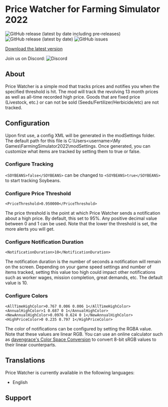 # Price Watcher for Farming Simulator 2022
![GitHub release (latest by date including pre-releases)](https://img.shields.io/github/v/release/DumpsterDave/FS22_PriceWatcher?include_prereleases)
![GitHub release (latest by date)](https://img.shields.io/github/downloads/DumpsterDave/FS22_PriceWatcher/latest/total)
![GitHub issues](https://img.shields.io/github/issues/DumpsterDave/FS22_PriceWatcher)

[Download the latest version](https://github.com/DumpsterDave/FS22_PriceWatcher/releases/latest)

Join us on Discord: ![Discord](https://img.shields.io/discord/229813128144093184?label=DEFCON%201%20Gaming%20Discord)

## About
Price Watcher is a simple mod that tracks prices and notifies you when the specified threshold is hit.  The mod will track the revolving 13 month prices as well as all-time recorded high price.  Goods that are fixed price (Livestock, etc.) or can not be sold (Seeds/Fertilizer/Herbicide/etc) are not tracked.

## Configuration
Upon first use, a config XML will be generated in the modSettings folder.  The default path for this file is C:\Users\<username>\My Games\FarmingSimulator2022\modSettings.  Once generated, you can customize what items are tracked by setting them to true or false.
### Configure Tracking
`<SOYBEANS>false</SOYBEANS>` can be changed to `<SOYBEANS>true</SOYBEANS>` to start tracking Soybeans.
### Configure Price Threshold
`<PriceThreshold>0.950000</PriceThreshold>`

The price threshold is the point at which Price Watcher sends a notification about a high price.  By default, this set to 95%.  Any positive decimal value between 0 and 1 can be used.  Note that the lower the threshold is set, the more alerts you will get.
### Configure Notification Duration
`<NotificationDuration>10</NotificationDuration>`

The notification duration is the number of seconds a notification will remain on the screen.  Depending on your game speed settings and number of items tracked, setting this value too high could impact other notifications such as worker wages, mission completion, great demands, etc.  The default value is 10.
### Configure Colors
`<AllTimeHighColor>0.767 0.006 0.006 1</AllTimeHighColor>`
`<AnnualHighColor>1 0.687 0 1</AnnualHighColor>`
`<NewAnnualHighColor>0.0976 0.624 0 1</NewAnnualHighColor>`
`<HighPriceColor>0 0.235 0.797 1</HighPriceColor>`

The color of notifications can be configured by setting the RGBA value.  Note that these values are linear RGB.  You can use an online calculator such as [davengrace's Color Space Conversion](http://davengrace.com/cgi-bin/cspace.pl) to convert 8-bit sRGB values to their linear counterparts.

## Translations
Price Watcher is currently available in the following languages:
* English

## Support
